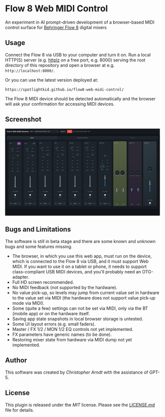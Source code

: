 # Flow 8 Web MIDI Control

An experiment in AI prompt-driven development of a browser-based MIDI control surface for 
[Behringer Flow 8] digital mixers


## Usage

Connect the Flow 8 via USB to your computer and turn it on. Run a local HTTP(S) server (e.g.
[httplz] on a free port, e.g. 8000) serving the root directory of this repository and open a
browser at e.g. `http://localhost:8000/`.

Or you can use the latest version deployed at:

    https://spotlightkid.github.io/flow8-web-midi-control/

The Flow 8 MIDI device should be detected automatically and the browser will ask your confirmation
for accessing MIDI devices.


## Screenshot

<img src="docs/flow8-web-midi-control-v27.jpg" width="800">


## Bugs and Limitations

The software is still in beta stage and there are some known and unknown bugs and some features
missing.

* The browser, in which you use this web app, must run on the device, which is connected to the
  Flow 8 via USB, and it must support Web MIDI.
  If you want to use it on a tablet or phone, it needs to support class-compliant USB MIDI devices,
  and you'll probably need an OTG-adapter.
* Full HD screen recommended.
* No MIDI feedback (not supported by the hardware).
* No value pick-up, so levels may jump from current value set in hardware to the value set via MIDI
  (the hardware does not support value pick-up mode via MIDI).
* Some (quite a few) settings can not be set via MIDI, only via the BT (mobile app) or on the
  hardware itself.
* Saving app state snapshots in local browser storage is untested.
* Some UI layout errors (e.g. small faders).
* Master / FX 1/2 / MON 1/2 EQ controls not yet implemented.
* FX parameters have generic names (to be done).
* Restoring mixer state from hardware via MIDI dump not yet implemented.


## Author

This software was created by *Christopher Arndt* with the assistance of GPT-5.


## License

This plugin is released under the *MIT* license. Please see the
[LICENSE.md](./LICENSE.md) file for details.


[Behringer Flow 8]: https://www.behringer.com/product.html?modelCode=0603-AEW
[httplz]: https://github.com/thecoshman/http
